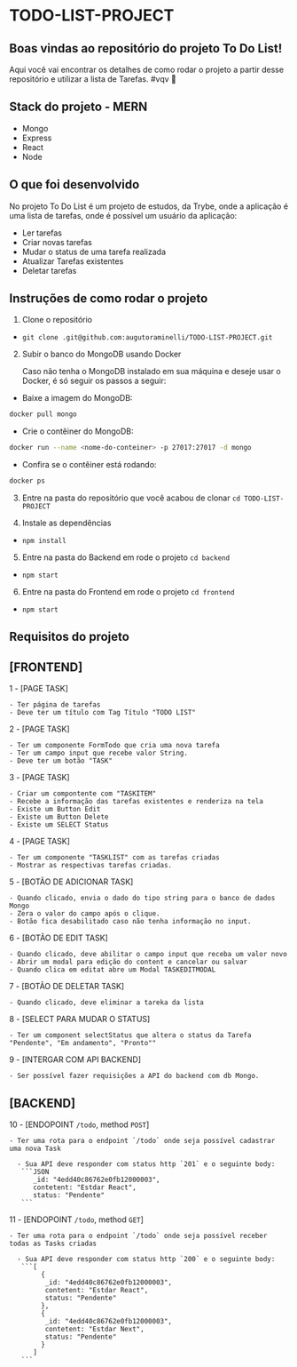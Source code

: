 # TODO-LIST-PROJECT


## Boas vindas ao repositório do projeto To Do List!

Aqui você vai encontrar os detalhes de como rodar o projeto a partir desse repositório e utilizar a lista de Tarefas. #vqv 🚀

## Stack do projeto - MERN
* Mongo
* Express
* React
* Node

## O que foi desenvolvido

No projeto To Do List é um projeto de estudos, da Trybe, onde a aplicação é uma lista de tarefas, onde é possível um usuário da aplicação:

* Ler tarefas
* Criar novas tarefas
* Mudar o status de uma tarefa realizada
* Atualizar Tarefas existentes
* Deletar tarefas


## Instruções de como rodar o projeto

1. Clone o repositório
- `git clone .git@github.com:augutoraminelli/TODO-LIST-PROJECT.git`

2. Subir o banco do MongoDB usando Docker

   Caso não tenha o MongoDB instalado em sua máquina e deseje usar o Docker, é só seguir os passos a seguir:

 - Baixe a imagem do MongoDB:

```sh
docker pull mongo
```

 - Crie o contêiner do MongoDB:

```sh
docker run --name <nome-do-conteiner> -p 27017:27017 -d mongo
```

 - Confira se o contêiner está rodando:

```sh
docker ps
```

3. Entre na pasta do repositório que você acabou de clonar
 `cd TODO-LIST-PROJECT`

4. Instale as dependências
- `npm install`

5. Entre na pasta do Backend em rode o projeto
 `cd backend`
- `npm start`

6. Entre na pasta do Frontend em rode o projeto
 `cd frontend`
- `npm start`



## Requisitos do projeto

## [FRONTEND]

1 - [PAGE TASK]

    - Ter página de tarefas
    - Deve ter um título com Tag Título "TODO LIST"
  
2 - [PAGE TASK]

    - Ter um componente FormTodo que cria uma nova tarefa 
    - Ter um campo input que recebe valor String.
    - Deve ter um botão "TASK"
      
3 - [PAGE TASK]

    - Criar um compontente com "TASKITEM"
    - Recebe a informação das tarefas existentes e renderiza na tela
    - Existe um Button Edit
    - Existe um Button Delete
    - Existe um SELECT Status
        
4 - [PAGE TASK]

    - Ter um componente "TASKLIST" com as tarefas criadas 
    - Mostrar as respectivas tarefas criadas.
    
5 - [BOTÃO DE ADICIONAR TASK]

    - Quando clicado, envia o dado do tipo string para o banco de dados Mongo
    - Zera o valor do campo após o clique.
    - Botão fica desabilitado caso não tenha informação no input.

6 - [BOTÃO DE EDIT TASK]

    - Quando clicado, deve abilitar o campo input que receba um valor novo
    - Abrir um modal para edição do content e cancelar ou salvar
    - Quando clica em editat abre um Modal TASKEDITMODAL
   
7 - [BOTÃO DE DELETAR TASK]

    - Quando clicado, deve eliminar a tareka da lista

8 - [SELECT PARA MUDAR O STATUS]

    - Ter um component selectStatus que altera o status da Tarefa "Pendente", "Em andamento", "Pronto""

9 - [INTERGAR COM API BACKEND]

    - Ser possível fazer requisições a API do backend com db Mongo. 
   
## [BACKEND]

10 - [ENDOPOINT  `/todo`,  method  `POST`]
   
    - Ter uma rota para o endpoint `/todo` onde seja possível cadastrar uma nova Task

      - Sua API deve responder com status http `201` e o seguinte body:
       ```JSON
          _id: "4edd40c86762e0fb12000003",
          contetent: "Estdar React",
          status: "Pendente"
       ``` 
       
11 - [ENDOPOINT  `/todo`,  method  `GET`]
   
    - Ter uma rota para o endpoint `/todo` onde seja possível receber todas as Tasks criadas

      - Sua API deve responder com status http `200` e o seguinte body:
       ```[
            {
             _id: "4edd40c86762e0fb12000003",
             contetent: "Estdar React",
             status: "Pendente"
            },
            {
             _id: "4edd40c86762e0fb12000003",
             contetent: "Estdar Next",
             status: "Pendente"
            }
          ]
       ``` 



